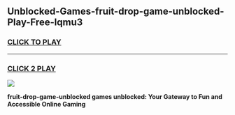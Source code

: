 
## Unblocked-Games-fruit-drop-game-unblocked-Play-Free-lqmu3
<h3>
<a href="https://premium76.site?title=fruit-drop-game-unblocked&ref=10A">CLICK TO PLAY</a></h3>
<hr>

<h3>
<a href="https://premium76.site?title=fruit-drop-game-unblocked&ref=10A">CLICK 2 PLAY</a>
  
</h3>

<a href="https://premium76.site?title=fruit-drop-game-unblocked&ref=10A"><img src="https://clearcache.store/games.png"></a>


**fruit-drop-game-unblocked games unblocked: Your Gateway to Fun and Accessible Online Gaming**
